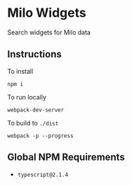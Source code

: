 # Milo Widgets
Search widgets for Milo data

## Instructions
To install
```
npm i
```

To run locally
```
webpack-dev-server
```

To build to `./dist`
```
webpack -p --progress
```

## Global NPM Requirements
* `typescript@2.1.4`